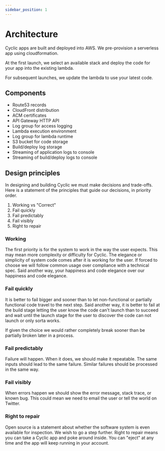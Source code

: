```yaml
---
sidebar_position: 1
---
```


# Architecture

Cyclic apps are built and deployed into AWS. We pre-provision a serverless app using cloudformation.

At the first launch, we select an available stack and deploy the code for your app into the existing lambda.

For subsequent launches, we update the lambda to use your latest code.

## Components

- Route53 records
- CloudFront distribution
- ACM certificates
- API Gateway HTTP API
- Log group for access logging
- Lambda execution environment
- Log group for lambda runtime
- S3 bucket for code storage
- Build/deploy log storage
- Streaming of application logs to console
- Streaming of build/deploy logs to console

## Design principles

In designing and building Cyclic we must make decisions and trade-offs. Here is a statement of the principles that guide our decisions, in priority order.

1. Working vs "Correct"
2. Fail quickly
3. Fail predictably
4. Fail visibly
5. Right to repair

### Working

The first priority is for the system to work in the way the user expects. This may mean more complexity or difficulty for Cyclic. The elegance or simplicity of system code comes after it is working for the user. If forced to choose we will follow common usage over compliance with a technical spec. Said another way, your happiness and code elegance over our happiness and code elegance.

### Fail quickly

It is better to fail bigger and sooner than to let non-functional or partially functional code travel to the next step. Said another way, it is better to fail at the build stage letting the user know the code can't launch than to succeed and wait until the launch stage for the user to discover the code can not launch or only sorta works.

If given the choice we would rather completely break sooner than be partially broken later in a process.

### Fail predictably

Failure will happen. When it does, we should make it repeatable. The same inputs should lead to the same failure. Similar failures should be processed in the same way.

### Fail visibly

When errors happen we should show the error message, stack trace, or known bug. This could mean we need to email the user or tell the world on Twitter.

### Right to repair

Open source is a statement about whether the software system is even available for inspection. We wish to go a step further. Right to repair means you can take a Cyclic app and poke around inside. You can "eject" at any time and the app will keep running in your account.
